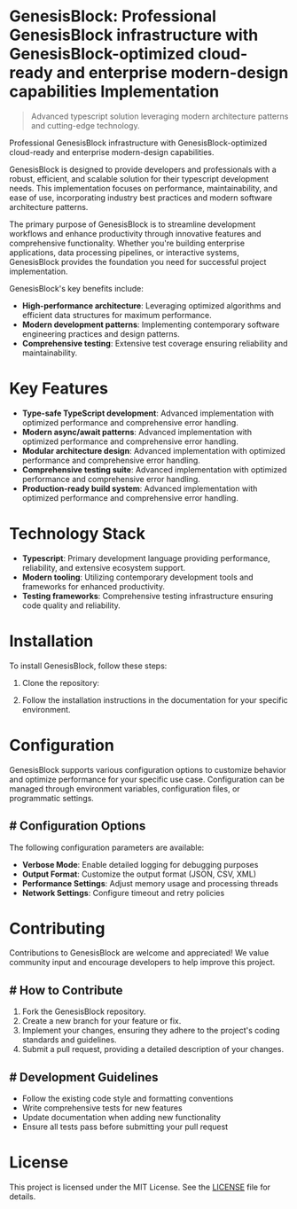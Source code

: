 <!-- fallback_GenesisBlock_20251002203901_13434 -->

# GenesisBlock: Professional GenesisBlock infrastructure with GenesisBlock-optimized cloud-ready and enterprise modern-design capabilities Implementation
> Advanced typescript solution leveraging modern architecture patterns and cutting-edge technology.

Professional GenesisBlock infrastructure with GenesisBlock-optimized cloud-ready and enterprise modern-design capabilities.

GenesisBlock is designed to provide developers and professionals with a robust, efficient, and scalable solution for their typescript development needs. This implementation focuses on performance, maintainability, and ease of use, incorporating industry best practices and modern software architecture patterns.

The primary purpose of GenesisBlock is to streamline development workflows and enhance productivity through innovative features and comprehensive functionality. Whether you're building enterprise applications, data processing pipelines, or interactive systems, GenesisBlock provides the foundation you need for successful project implementation.

GenesisBlock's key benefits include:

* **High-performance architecture**: Leveraging optimized algorithms and efficient data structures for maximum performance.
* **Modern development patterns**: Implementing contemporary software engineering practices and design patterns.
* **Comprehensive testing**: Extensive test coverage ensuring reliability and maintainability.

# Key Features

* **Type-safe TypeScript development**: Advanced implementation with optimized performance and comprehensive error handling.
* **Modern async/await patterns**: Advanced implementation with optimized performance and comprehensive error handling.
* **Modular architecture design**: Advanced implementation with optimized performance and comprehensive error handling.
* **Comprehensive testing suite**: Advanced implementation with optimized performance and comprehensive error handling.
* **Production-ready build system**: Advanced implementation with optimized performance and comprehensive error handling.

# Technology Stack

* **Typescript**: Primary development language providing performance, reliability, and extensive ecosystem support.
* **Modern tooling**: Utilizing contemporary development tools and frameworks for enhanced productivity.
* **Testing frameworks**: Comprehensive testing infrastructure ensuring code quality and reliability.

# Installation

To install GenesisBlock, follow these steps:

1. Clone the repository:


2. Follow the installation instructions in the documentation for your specific environment.

# Configuration

GenesisBlock supports various configuration options to customize behavior and optimize performance for your specific use case. Configuration can be managed through environment variables, configuration files, or programmatic settings.

## # Configuration Options

The following configuration parameters are available:

* **Verbose Mode**: Enable detailed logging for debugging purposes
* **Output Format**: Customize the output format (JSON, CSV, XML)
* **Performance Settings**: Adjust memory usage and processing threads
* **Network Settings**: Configure timeout and retry policies

# Contributing

Contributions to GenesisBlock are welcome and appreciated! We value community input and encourage developers to help improve this project.

## # How to Contribute

1. Fork the GenesisBlock repository.
2. Create a new branch for your feature or fix.
3. Implement your changes, ensuring they adhere to the project's coding standards and guidelines.
4. Submit a pull request, providing a detailed description of your changes.

## # Development Guidelines

* Follow the existing code style and formatting conventions
* Write comprehensive tests for new features
* Update documentation when adding new functionality
* Ensure all tests pass before submitting your pull request

# License

This project is licensed under the MIT License. See the [LICENSE](https://github.com/mpermar082/GenesisBlock/blob/main/LICENSE) file for details.
